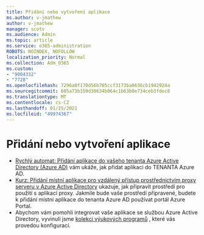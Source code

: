 ```yaml
---
title: Přidání nebo vytvoření aplikace
ms.author: v-jmathew
author: v-jmathew
manager: scotv
ms.audience: Admin
ms.topic: article
ms.service: o365-administration
ROBOTS: NOINDEX, NOFOLLOW
localization_priority: Normal
ms.collection: Adm_O365
ms.custom:
- "9004332"
- "7728"
ms.openlocfilehash: 7296a0f170d56b705ccf3173ba0636cb1942924a
ms.sourcegitcommit: 605a73b159d30634b064c1b63b0e734ceb3fdec8
ms.translationtype: MT
ms.contentlocale: cs-CZ
ms.lasthandoff: 01/25/2021
ms.locfileid: "49974367"
---
```

# <a name="adding-or-creating-an-application"></a>Přidání nebo vytvoření aplikace

- [Rychlý automat: Přidání aplikace do vašeho tenanta Azure Active Directory (Azure AD)](https://docs.microsoft.com/azure/active-directory/manage-apps/add-application-portal) vám ukáže, jak přidat aplikaci do TENANTA Azure AD.
- [Kurz: Přidání místní aplikace pro vzdálený přístup prostřednictvím proxy serveru v Azure Active Directory](https://docs.microsoft.com/azure/active-directory/manage-apps/application-proxy-add-on-premises-application) ukazuje, jak připravit prostředí pro použití s aplikací proxy. Jakmile bude vaše prostředí připravené, budete k přidání místní aplikace do tenanta Azure AD používat portál Azure Portal.
- Abychom vám pomohli integrovat vaše aplikace se službou Azure Active Directory, vyvinuli jsme [kolekci výukových programů](https://docs.microsoft.com/azure/active-directory/saas-apps/tutorial-list) , které vás provedou konfigurací.

